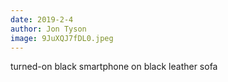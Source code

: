 ```yaml
---
date: 2019-2-4
author: Jon Tyson
image: 9JuXQJ7fDL0.jpeg
---
```

turned-on black smartphone on black leather sofa